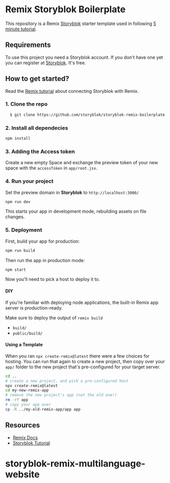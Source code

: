 # Remix Storyblok Boilerplate

This repository is a Remix [Storyblok](https://www.storyblok.com) starter template used in following [5 minute tutorial](https://www.storyblok.com/tp/headless-cms-remix).

## Requirements

To use this project you need a Storyblok account. If you don't have one yet you can register at [Storyblok](https://www.storyblok.com). It's free.

## How to get started?

Read the [Remix tutorial](https://www.storyblok.com/tp/headless-cms-remix) about connecting Storyblok with Remix.

### 1. Clone the repo

```sh
  $ git clone https://github.com/storyblok/storyblok-remix-boilerplate.git
```

### 2. Install all dependecies

```sh
npm install
```

### 3. Adding the Access token

Create a new empty Space and exchange the preview token of your new space with the `accessToken` in `app/root.jsx`.

### 4. Run your project

Set the preview domain in <strong>Storyblok</strong> to `http://localhost:3000/`

```sh
npm run dev
```

This starts your app in development mode, rebuilding assets on file changes.

### 5. Deployment

First, build your app for production:

```sh
npm run build
```

Then run the app in production mode:

```sh
npm start
```

Now you'll need to pick a host to deploy it to.

#### DIY

If you're familiar with deploying node applications, the built-in Remix app server is production-ready.

Make sure to deploy the output of `remix build`

- `build/`
- `public/build/`

#### Using a Template

When you ran `npx create-remix@latest` there were a few choices for hosting. You can run that again to create a new project, then copy over your `app/` folder to the new project that's pre-configured for your target server.

```sh
cd ..
# create a new project, and pick a pre-configured host
npx create-remix@latest
cd my-new-remix-app
# remove the new project's app (not the old one!)
rm -rf app
# copy your app over
cp -R ../my-old-remix-app/app app
```

## Resources

- [Remix Docs](https://remix.run/docs)
- [Storyblok Tutorial]()
# storyblok-remix-multilanguage-website
